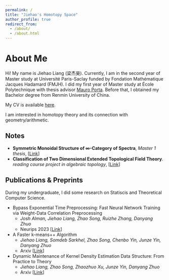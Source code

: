```yaml
---
permalink: /
title: "Jiehao's Homotopy Space"
author_profile: true
redirect_from: 
  - /about/
  - /about.html
---
```


About Me
======
Hi! My name is Jiehao Liang (梁杰昊). Currently, I am in the second year of Master study at Université Paris-Saclay funded by Fondation Mathématique Jacques Hadamard (FMJH). I did my first year of Master study at École Polytechnique with thesis advisor [Mauro Porta](https://sites.google.com/view/mauroporta). Before that, I obtained my Bachelor degree from Renmin University of China. 

My CV is available [here]().

I am interested in homotopy theory and its connection with geometry/arithmetic. 

## Notes
* **Symmetric Monoidal Structure of ∞-Category of Spectra**, *Master 1 thesis*, [[Link]()]
* **Classification of Two Dimensional Extended Topological Field Theory**. *reading course project in algebraic topology*, [[Link]()]

## Publications & Preprints
During my undergraduate, I did some research on Statiscis and Theoretical Computer Science.
* Bypass Exponential Time Preprocessing: Fast Neural Network Training via Weight-Data Correlation Preprocessing
  - *Josh Alman, Jiehao Liang, Zhao Song, Ruizhe Zhang, Danyang Zhuo*
  - Neurips 2023 [[Link]()]
* A Faster k-means++ Algorithm
  - *Jiehao Liang, Somdeb Sarkhel, Zhao Song, Chenbo Yin, Junze Yin, Danyang Zhuo*
  - Arxiv [[Link]()]
* Dynamic Maintenance of Kernel Density Estimation Data Structure: From Practice to Theory
  - *Jiehao Liang, Zhao Song, Zhaozhuo Xu, Junze Yin, Danyang Zhuo*
  - Arxiv [[Link]()]
  
